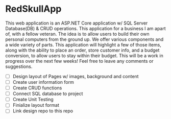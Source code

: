 # RedSkullApp

This web application is an ASP.NET Core application w/ SQL Server Database(DB) & CRUD operations. This application for a business I am apart of, with a fellow veteran. The idea is to allow users to build their own personal computers from the ground up. We offer various components and a wide variety of parts. This application will highlight a few of those items, along with the ability to place an order, store customer info, and a budget conversion, to allow users to stay within their budget. This will be a work in progress over the next few weeks! Feel free to leave any comments or suggestions.

- [ ] Design layout of Pages w/ images, background and content
- [ ] Create user information form
- [ ] Create CRUD functions
- [ ] Connect SQL database to project
- [ ] Create Unit Testing
- [ ] Finialize layout format
- [ ] Link design repo to this repo
